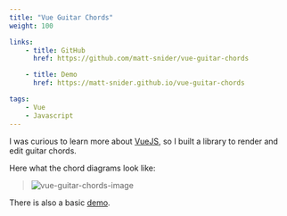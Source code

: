 ```yaml
---
title: "Vue Guitar Chords"
weight: 100

links:
    - title: GitHub
      href: https://github.com/matt-snider/vue-guitar-chords

    - title: Demo
      href: https://matt-snider.github.io/vue-guitar-chords

tags:
    - Vue
    - Javascript
---
```


I was curious to learn more about [VueJS](vuejs), so I built a library to render and edit
guitar chords.

<!--more-->

Here what the chord diagrams look like:

> ![vue-guitar-chords-image][image]

There is also a basic [demo][demo].

[vuejs]: https://vuejs.org/
[image]: https://camo.githubusercontent.com/979efaffe46d74b70e6f2b9124b7845656190ed5db875d16cb17d6610b3a21a8/68747470733a2f2f7261776769742e636f6d2f6d6174742d736e696465722f36626264616539323235373238343361666634393135373963663362646436312f7261772f613761633065343131613536643534633431623761373464633535373861366533613932396465322f672d63686f72642e737667
[demo]: https://matt-snider.github.io/vue-guitar-chords
